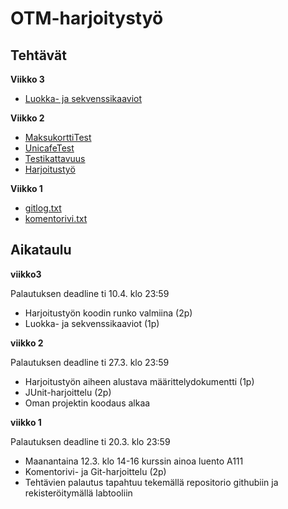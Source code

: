 # OTM-harjoitystyö

## Tehtävät

**Viikko 3**

* [Luokka- ja sekvenssikaaviot](https://github.com/lchz/otm-harjoitustyo/tree/master/laskarit/viikko3)

**Viikko 2**

* [MaksukorttiTest](https://github.com/lchz/otm-harjoitustyo/blob/master/laskarit/viikko2/Maksukortti/test/MaksukorttiTest.java)
* [UnicafeTest](https://github.com/lchz/otm-harjoitustyo/tree/master/laskarit/viikko2/Unicafe/src/test/java/com/mycompany/unicafe)
* [Testikattavuus](https://github.com/lchz/otm-harjoitustyo/blob/master/laskarit/viikko2/Testikattavuus.png)
* [Harjoitustyö](https://github.com/lchz/otm-harjoitustyo/tree/master/Kurssien_seurantajarjestelma)

**Viikko 1**

* [gitlog.txt](https://github.com/lchz/otm-harjoitustyo/blob/master/laskarit/viikko1/gitlog.txt)
* [komentorivi.txt](https://github.com/lchz/otm-harjoitustyo/blob/master/laskarit/viikko1/komentorivi.txt)

## Aikataulu

**viikko3**

Palautuksen deadline ti 10.4. klo 23:59
* Harjoitustyön koodin runko valmiina (2p)
* Luokka- ja sekvenssikaaviot (1p)

**viikko 2**

Palautuksen deadline ti 27.3. klo 23:59
* Harjoitustyön aiheen alustava määrittelydokumentti (1p)
* JUnit-harjoittelu (2p)
* Oman projektin koodaus alkaa

**viikko 1**

Palautuksen deadline ti 20.3. klo 23:59

* Maanantaina 12.3. klo 14-16 kurssin ainoa luento A111
* Komentorivi- ja Git-harjoittelu (2p)
* Tehtävien palautus tapahtuu tekemällä repositorio githubiin ja rekisteröitymällä labtooliin
